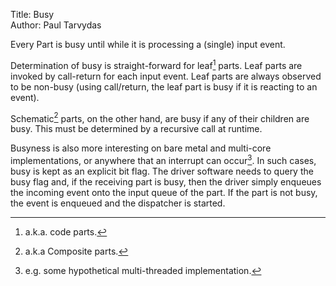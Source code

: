 Title: Busy  
Author: Paul Tarvydas

Every Part is busy until while it is processing a (single) input event.

Determination of busy is straight-forward for leaf[^fn1] parts.  Leaf parts are invoked by call-return for each input event.  Leaf parts are always observed to be non-busy (using call/return, the leaf part is busy if it is reacting to an event).

Schematic[^fn2] parts, on the other hand, are busy if any of their children are busy.  This must be determined by a recursive call at runtime.

Busyness is also more interesting on bare metal and multi-core implementations, or anywhere that an interrupt can occur[^fn3].  In such cases, busy is kept as an explicit bit flag.  The driver software needs to query the busy flag and, if the receiving part is busy,  then the driver simply enqueues the incoming event onto the input queue of the part.  If the part is not busy, the event is enqueued and the dispatcher is started.

[^fn1]: a.k.a. code parts.

[^fn2]: a.k.a Composite parts.

[^fn3]: e.g. some hypothetical multi-threaded implementation.